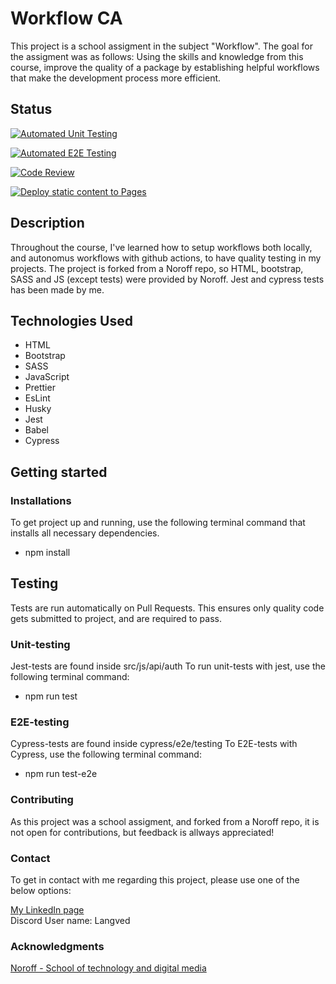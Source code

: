 # Workflow CA

This project is a school assigment in the subject "Workflow". The goal for the assigment was as follows: 
Using the skills and knowledge from this course, improve the quality of a package by establishing helpful workflows that make the development process more efficient.

## Status
[![Automated Unit Testing](https://github.com/bLangved/social-media-client/actions/workflows/unit-test.yml/badge.svg)](https://github.com/bLangved/social-media-client/actions/workflows/unit-test.yml)

[![Automated E2E Testing](https://github.com/bLangved/social-media-client/actions/workflows/e2e-test.yml/badge.svg)](https://github.com/bLangved/social-media-client/actions/workflows/e2e-test.yml)

[![Code Review](https://github.com/bLangved/social-media-client/actions/workflows/gpt.yml/badge.svg)](https://github.com/bLangved/social-media-client/actions/workflows/gpt.yml)

[![Deploy static content to Pages](https://github.com/bLangved/social-media-client/actions/workflows/static.yml/badge.svg)](https://github.com/bLangved/social-media-client/actions/workflows/static.yml)

## Description
Throughout the course, I've learned how to setup workflows both locally, and autonomus workflows with github actions, to have quality testing in my projects. The project is forked from a Noroff repo, so HTML, bootstrap, SASS and JS (except tests) were provided by Noroff. Jest and cypress tests has been made by me. 

## Technologies Used

- HTML
- Bootstrap
- SASS
- JavaScript
- Prettier
- EsLint
- Husky
- Jest
- Babel
- Cypress

## Getting started

### Installations

To get project up and running, use the following terminal command that installs all necessary dependencies.

- npm install


## Testing
Tests are run automatically on Pull Requests. This ensures only quality code gets submitted to project, and are required to pass. 

### Unit-testing
Jest-tests are found inside src/js/api/auth
To run unit-tests with jest, use the following terminal command:

- npm run test


### E2E-testing
Cypress-tests are found inside cypress/e2e/testing
To E2E-tests with Cypress, use the following terminal command:

- npm run test-e2e


### Contributing
As this project was a school assigment, and forked from a Noroff repo, it is not open for contributions, but feedback is allways appreciated! 

### Contact
To get in contact with me regarding this project, please use one of the below options:

[My LinkedIn page](https://www.linkedin.com/in/bj%C3%B8rnar-heian-langved-23157b246/)
<br>
Discord User name: Langved


### Acknowledgments

[Noroff - School of technology and digital media](https://www.noroff.no/en)








